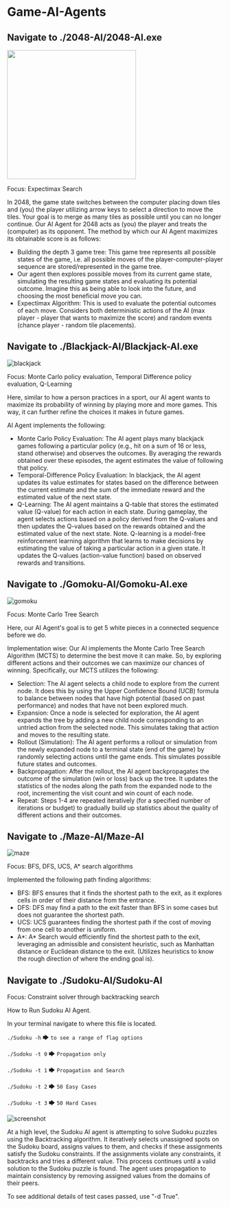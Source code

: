 ﻿# Game-AI-Agents


## Navigate to ./2048-AI/2048-AI.exe

<img src="https://github.com/cubinCheese/Game-AI-Agents/assets/93562548/783609f6-3505-4df9-b0a0-c1efe3eb8b8a" width="300">

Focus: Expectimax Search

In 2048, the game state switches between the computer placing down tiles and (you) the player utilizing arrow keys to select a direction to move the tiles. Your goal is to merge as many tiles as possible until you can no longer continue.
Our AI Agent for 2048 acts as (you) the player and treats the (computer) as its opponent. The method by which our AI Agent maximizes its obtainable score is as follows:
- Building the depth 3 game tree: This game tree represents all possible states of the game, i.e. all possible moves of the player-computer-player sequence are stored/represented in the game tree.
- Our agent then explores possible moves from its current game state, simulating the resulting game states and evaluating its potential outcome. Imagine this as being able to look into the future, and choosing the most beneficial move you can.
- Expectimax Algorithm: This is used to evaluate the potential outcomes of each move. Considers both deterministic actions of the AI (max player - player that wants to maximize the score) and random events (chance player - random tile placements).

## Navigate to ./Blackjack-AI/Blackjack-AI.exe

![blackjack](https://github.com/cubinCheese/Game-AI-Agents/assets/93562548/11c82a35-615f-4f06-885a-f61aac065385)

Focus: Monte Carlo policy evaluation, Temporal Difference policy evaluation, Q-Learning

Here, similar to how a person practices in a sport, our AI agent wants to maximize its probability of winning by playing more and more games. This way, it can further refine the choices it makes in future games.

AI Agent implements the following:
- Monte Carlo Policy Evaluation: The AI agent plays many blackjack games following a particular policy (e.g., hit on a sum of 16 or less, stand otherwise) and observes the outcomes. By averaging the rewards obtained over these episodes, the agent estimates the value of following that policy.
- Temporal-Difference Policy Evaluation: In blackjack, the AI agent updates its value estimates for states based on the difference between the current estimate and the sum of the immediate reward and the estimated value of the next state.
- Q-Learning: The AI agent maintains a Q-table that stores the estimated value (Q-value) for each action in each state. During gameplay, the agent selects actions based on a policy derived from the Q-values and then updates the Q-values based on the rewards obtained and the estimated value of the next state.
  Note. Q-learning is a model-free reinforcement learning algorithm that learns to make decisions by estimating the value of taking a particular action in a given state. It updates the Q-values (action-value function) based on observed rewards and transitions.


## Navigate to ./Gomoku-AI/Gomoku-AI.exe

![gomoku](https://github.com/cubinCheese/Game-AI-Agents/assets/93562548/f68fad88-2d1c-4f5e-b00c-4a7c0f56e50e)

Focus: Monte Carlo Tree Search

Here, our AI Agent's goal is to get 5 white pieces in a connected sequence before we do. 

Implementation wise: Our AI implements the Monte Carlo Tree Search Algorithm (MCTS) to determine the best move it can make. So, by exploring different actions and their outcomes we can maximize our chances of winning.
Specifically, our MCTS utilizes the following:
- Selection: The AI agent selects a child node to explore from the current node. It does this by using the Upper Confidence Bound (UCB) formula to balance between nodes that have high potential (based on past performance) and nodes that have not been explored much.
- Expansion: Once a node is selected for exploration, the AI agent expands the tree by adding a new child node corresponding to an untried action from the selected node. This simulates taking that action and moves to the resulting state.
- Rollout (Simulation): The AI agent performs a rollout or simulation from the newly expanded node to a terminal state (end of the game) by randomly selecting actions until the game ends. This simulates possible future states and outcomes.
- Backpropagation: After the rollout, the AI agent backpropagates the outcome of the simulation (win or loss) back up the tree. It updates the statistics of the nodes along the path from the expanded node to the root, incrementing the visit count and win count of each node.
- Repeat: Steps 1-4 are repeated iteratively (for a specified number of iterations or budget) to gradually build up statistics about the quality of different actions and their outcomes.

## Navigate to ./Maze-AI/Maze-AI

![maze](https://github.com/cubinCheese/Game-AI-Agents/assets/93562548/a9961cd2-ee8c-42b4-8ed3-c7588b73cbde)

Focus: BFS, DFS, UCS, A* search algorithms

Implemented the following path finding algorithms:
- BFS: BFS ensures that it finds the shortest path to the exit, as it explores cells in order of their distance from the entrance.
- DFS: DFS may find a path to the exit faster than BFS in some cases but does not guarantee the shortest path.
- UCS: UCS guarantees finding the shortest path if the cost of moving from one cell to another is uniform.
- A*: A* Search would efficiently find the shortest path to the exit, leveraging an admissible and consistent heuristic, such as Manhattan distance or Euclidean distance to the exit. (Utilizes heuristics to know the rough direction of where the ending goal is).

## Navigate to ./Sudoku-AI/Sudoku-AI

Focus: Constraint solver through backtracking search

How to Run Sudoku AI Agent.

In your terminal navigate to where this file is located.

```./Sudoku -h``` 🡆 ```to see a range of flag options```

```./Sudoku -t 0``` 🡆 ```Propagation only```

```./Sudoku -t 1``` 🡆 ```Propagation and Search```

```./Sudoku -t 2``` 🡆 ```50 Easy Cases```

```./Sudoku -t 3``` 🡆 ```50 Hard Cases```


![screenshot](https://github.com/cubinCheese/Game-AI-Agents/assets/93562548/bf9979c4-7fc5-49dd-a1a1-a3544058525d)

At a high level, the Sudoku AI agent is attempting to solve Sudoku puzzles using the Backtracking algorithm. It iteratively selects unassigned spots on the Sudoku board, assigns values to them, and checks if these assignments satisfy the Sudoku constraints. If the assignments violate any constraints, it backtracks and tries a different value. This process continues until a valid solution to the Sudoku puzzle is found. The agent uses propagation to maintain consistency by removing assigned values from the domains of their peers.

To see additional details of test cases passed, use "-d True".

